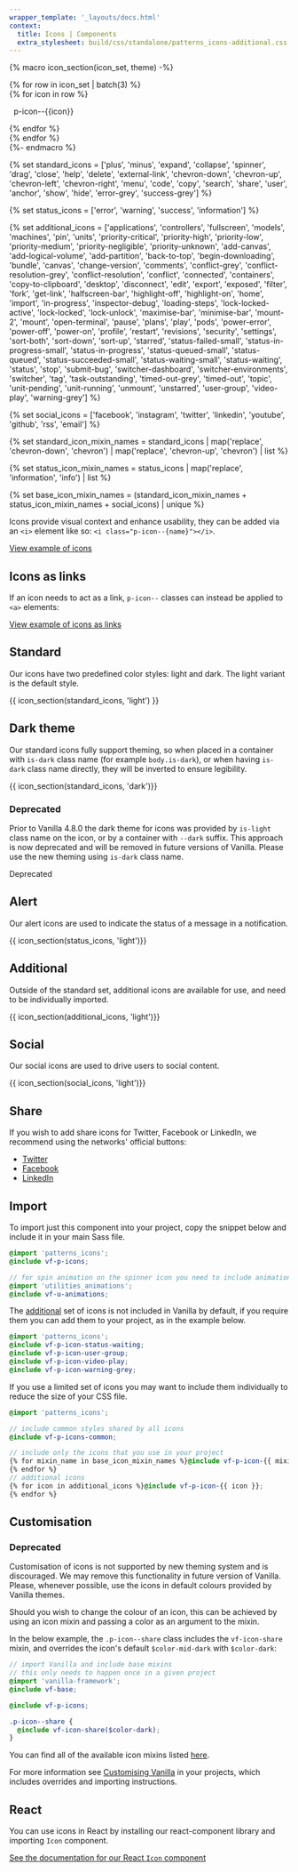 ```yaml
---
wrapper_template: '_layouts/docs.html'
context:
  title: Icons | Components
  extra_stylesheet: build/css/standalone/patterns_icons-additional.css
---
```


{% macro icon_section(icon_set, theme) -%}

<section >
  <div class="p-strip is-shallow u-no-padding--top" {% if theme == "dark" %}style="background-color: transparent;"{% endif %}>{% for row in icon_set | batch(3) %}
  <div class="row u-equal-height">
    {% for icon in row %}<div class="p-card col-4 u-vertically-center {% if theme == "dark" %}is-dark{% endif %}" {% if theme == "dark" %}style="background-color: #111; color: #fff;"{% endif %}>
      <p><i class="p-icon--{{icon}} {% if theme == "dark" %}is-dark{% endif %}" style="margin-right: 0.5rem;"></i>p-icon--{{icon}}</p>
    </div>{% endfor %}
  </div>{% endfor %}
  </div>
</section>
{%- endmacro %}

{% set standard_icons = ['plus', 'minus', 'expand', 'collapse', 'spinner', 'drag', 'close', 'help', 'delete', 'external-link', 'chevron-down', 'chevron-up', 'chevron-left', 'chevron-right', 'menu', 'code', 'copy', 'search', 'share', 'user', 'anchor', 'show', 'hide', 'error-grey', 'success-grey'] %}

{% set status_icons = ['error',  'warning', 'success', 'information'] %}

{% set additional_icons = ['applications', 'controllers', 'fullscreen', 'models', 'machines', 'pin', 'units', 'priority-critical', 'priority-high', 'priority-low', 'priority-medium', 'priority-negligible', 'priority-unknown', 'add-canvas', 'add-logical-volume', 'add-partition', 'back-to-top', 'begin-downloading', 'bundle', 'canvas', 'change-version', 'comments', 'conflict-grey', 'conflict-resolution-grey', 'conflict-resolution', 'conflict', 'connected', 'containers', 'copy-to-clipboard', 'desktop', 'disconnect', 'edit', 'export', 'exposed', 'filter', 'fork', 'get-link', 'halfscreen-bar', 'highlight-off', 'highlight-on', 'home', 'import', 'in-progress', 'inspector-debug', 'loading-steps', 'lock-locked-active', 'lock-locked', 'lock-unlock', 'maximise-bar', 'minimise-bar', 'mount-2', 'mount', 'open-terminal', 'pause', 'plans', 'play', 'pods', 'power-error', 'power-off', 'power-on', 'profile', 'restart', 'revisions', 'security', 'settings', 'sort-both', 'sort-down', 'sort-up', 'starred', 'status-failed-small', 'status-in-progress-small', 'status-in-progress', 'status-queued-small', 'status-queued', 'status-succeeded-small', 'status-waiting-small', 'status-waiting', 'status', 'stop', 'submit-bug', 'switcher-dashboard', 'switcher-environments', 'switcher', 'tag', 'task-outstanding', 'timed-out-grey', 'timed-out', 'topic', 'unit-pending', 'unit-running', 'unmount', 'unstarred', 'user-group', 'video-play', 'warning-grey'] %}

{% set social_icons = ['facebook', 'instagram', 'twitter', 'linkedin', 'youtube', 'github', 'rss', 'email'] %}

<!--
    'chevron-up' and 'chevron-down' are class names, not mixin names; instead use 'chevron' for mixin import
    TODO We should fix this icon-mixin naming discrepancy in the next major version.
    See https://github.com/canonical/vanilla-framework/pull/5100
-->

{% set standard_icon_mixin_names = standard_icons | map('replace', 'chevron-down', 'chevron') | map('replace', 'chevron-up', 'chevron') | list %}

<!--
  'information' is a class name, not a mixin name; instead use 'info' for mixin import
  TODO We should fix this icon-mixin naming discrepancy in the next major version.
  See https://github.com/canonical/vanilla-framework/pull/5100
-->

{% set status_icon_mixin_names = status_icons | map('replace', 'information', 'info') | list %}

<!--
  Remove duplicates from the list of mixin names; otherwise there would be two 'chevron' entries
-->

{% set base_icon_mixin_names = (standard_icon_mixin_names + status_icon_mixin_names + social_icons) | unique %}

Icons provide visual context and enhance usability, they can be added via an `<i>` element like so: `<i class="p-icon--{name}"></i>`.

<div class="embedded-example"><a href="/docs/examples/patterns/icons/icons-light" class="js-example">
View example of icons
</a></div>

## Icons as links

If an icon needs to act as a link, `p-icon--` classes can instead be applied to `<a>` elements:

<div class="embedded-example"><a href="/docs/examples/patterns/icons/icons-links" class="js-example">
View example of icons as links
</a></div>

## Standard

Our icons have two predefined color styles: light and dark. The light variant is the default style.

{{ icon_section(standard_icons, 'light') }}

## Dark theme

Our standard icons fully support theming, so when placed in a container with `is-dark` class name (for example `body.is-dark`), or when having `is-dark` class name directly, they will be inverted to ensure legibility.

{{ icon_section(standard_icons, 'dark')}}

<div class="p-notification--caution">
  <div class="p-notification__content">
    <h3 class="p-notification__title">Deprecated</h3>
    <p class="p-notification__message">Prior to Vanilla 4.8.0 the dark theme for icons was provided by <code>is-light</code> class name on the icon, or by a container with <code>--dark</code> suffix. This approach is now deprecated and will be removed in future versions of Vanilla. Please use the new theming using <code>is-dark</code> class name.</p>
  </div>
</div>

<span class="p-status-label--negative">Deprecated</span>

## Alert

Our alert icons are used to indicate the status of a message in a notification.

{{ icon_section(status_icons, 'light')}}

## Additional

Outside of the standard set, additional icons are available for use, and need to be individually imported.

{{ icon_section(additional_icons, 'light')}}

## Social

Our social icons are used to drive users to social content.

{{ icon_section(social_icons, 'light')}}

## Share

If you wish to add share icons for Twitter, Facebook or LinkedIn, we recommend using the networks' official buttons:

<div class="p-strip is-shallow u-no-padding--top">
  <div class="row">
    <ul class="p-inline-list--middot">
      <li class="p-inline-list__item">
        <a href="https://dev.twitter.com/web/tweet-button/">Twitter</a>
      </li>
      <li class="p-inline-list__item">
        <a href="https://developers.facebook.com/docs/plugins/share-button/">Facebook</a>
      </li>
      <li class="p-inline-list__item">
        <a href="https://docs.microsoft.com/en-us/linkedin/consumer/integrations/self-serve/plugins/share-plugin">LinkedIn</a>
      </li>
    </ul>
  </div>
</div>

## Import

To import just this component into your project, copy the snippet below and include it in your main Sass file.

```scss
@import 'patterns_icons';
@include vf-p-icons;

// for spin animation on the spinner icon you need to include animations utility
@import 'utilities_animations';
@include vf-u-animations;
```

The [additional](#additional) set of icons is not included in Vanilla by default, if you require them you can add them to your project, as in the example below.

```scss
@import 'patterns_icons';
@include vf-p-icon-status-waiting;
@include vf-p-icon-user-group;
@include vf-p-icon-video-play;
@include vf-p-icon-warning-grey;
```

If you use a limited set of icons you may want to include them individually to reduce the size of your CSS file.

```scss
@import 'patterns_icons';

// include common styles shared by all icons
@include vf-p-icons-common;

// include only the icons that you use in your project
{% for mixin_name in base_icon_mixin_names %}@include vf-p-icon-{{ mixin_name }};
{% endfor %}
// additional icons
{% for icon in additional_icons %}@include vf-p-icon-{{ icon }};
{% endfor %}
```

## Customisation

<div class="p-notification--caution">
  <div class="p-notification__content">
    <h3 class="p-notification__title">Deprecated</h3>
    <p class="p-notification__message">Customisation of icons is not supported by new theming system and is discouraged. We may remove this functionality in future version of Vanilla. Please, whenever possible, use the icons in default colours provided by Vanilla themes.</p>
  </div>
</div>

Should you wish to change the colour of an icon, this can be achieved by using an icon mixin and passing a color as an argument to the mixin.

In the below example, the `.p-icon--share` class includes the `vf-icon-share` mixin, and overrides the icon's default `$color-mid-dark` with `$color-dark`:

```scss
// import Vanilla and include base mixins
// this only needs to happen once in a given project
@import 'vanilla-framework';
@include vf-base;

@include vf-p-icons;

.p-icon--share {
  @include vf-icon-share($color-dark);
}
```

You can find all of the available icon mixins listed [here](https://github.com/canonical/vanilla-framework/blob/main/scss/_base_icon-definitions.scss).

For more information see [Customising Vanilla](/docs/customising-vanilla/) in your projects, which includes overrides and importing instructions.

## React

You can use icons in React by installing our react-component library and importing `Icon` component.

[See the documentation for our React `Icon` component](https://canonical.github.io/react-components/?path=/docs/icon--default-story#icon)

